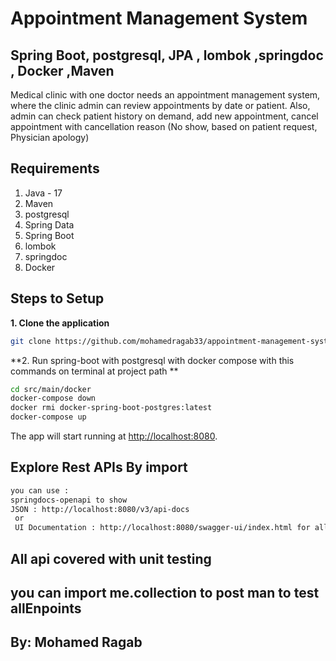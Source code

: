 # Appointment Management System
## Spring Boot, postgresql, JPA , lombok ,springdoc , Docker ,Maven

Medical clinic with one doctor needs an appointment management system, where the clinic admin can review appointments by date or patient.
Also, admin can check patient history on demand, add new appointment, cancel appointment with cancellation reason (No show, based on patient request, Physician apology) 


## Requirements

1. Java - 17
2. Maven 
3. postgresql 
4. Spring Data
5. Spring Boot  
6. lombok
7. springdoc
8. Docker 

## Steps to Setup

**1. Clone the application**

```bash
git clone https://github.com/mohamedragab33/appointment-management-system.git
```

**2. Run spring-boot with postgresql with docker compose with this commands on terminal at project path **

```bash
cd src/main/docker
docker-compose down
docker rmi docker-spring-boot-postgres:latest
docker-compose up
```

The app will start running at <http://localhost:8080>.

## Explore Rest APIs By import  

```bash
you can use : 
springdocs-openapi to show 
JSON : http://localhost:8080/v3/api-docs 
 or 
 UI Documentation : http://localhost:8080/swagger-ui/index.html for all APIS.
```

## All api covered with unit testing 
## you can import me.collection to post man to test allEnpoints  

## By: Mohamed Ragab
